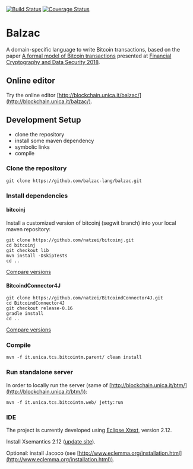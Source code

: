 [![Build Status](https://travis-ci.org/balzac-lang/balzac.svg?branch=master)](https://travis-ci.org/balzac-lang/balzac)
[![Coverage Status](https://coveralls.io/repos/github/balzac-lang/balzac/badge.svg)](https://coveralls.io/github/balzac-lang/balzac)

# Balzac

A domain-specific language to write Bitcoin transactions, based on the paper
[A formal model of Bitcoin transactions](https://eprint.iacr.org/2017/1124.pdf) presented at [Financial Cryptography and Data Security 2018](http://fc18.ifca.ai/).


## Online editor

Try the online editor [http://blockchain.unica.it/balzac/](http://blockchain.unica.it/balzac/).

## Development Setup

- clone the repository
- install some maven dependency
- symbolic links
- compile

### Clone the repository
```
git clone https://github.com/balzac-lang/balzac.git
```

### Install dependencies

#### bitcoinj

Install a customized version of bitcoinj (segwit branch) into your local maven repository:
```
git clone https://github.com/natzei/bitcoinj.git
cd bitcoinj
git checkout lib
mvn install -DskipTests
cd ..
```

[Compare versions](https://github.com/bitcoinj/bitcoinj/compare/segwit...natzei:lib)

#### BitcoindConnector4J

```
git clone https://github.com/natzei/BitcoindConnector4J.git
cd BitcoindConnector4J
git checkout release-0.16
gradle install
cd ..
```

[Compare versions](https://github.com/SulacoSoft/BitcoindConnector4J/compare/master...natzei:master)



### Compile
```
mvn -f it.unica.tcs.bitcointm.parent/ clean install
```

### Run standalone server

In order to locally run the server (same of [http://blockchain.unica.it/btm/](http://blockchain.unica.it/btm/)):

```
mvn -f it.unica.tcs.bitcointm.web/ jetty:run
```



### IDE

The project is currently developed using [Eclipse Xtext](https://www.eclipse.org/Xtext/download.html), version 2.12.

Install Xsemantics 2.12 ([update site](https://dl.bintray.com/lorenzobettini/xsemantics/updates/)).

Optional: install Jacoco (see [http://www.eclemma.org/installation.html](http://www.eclemma.org/installation.html)).

